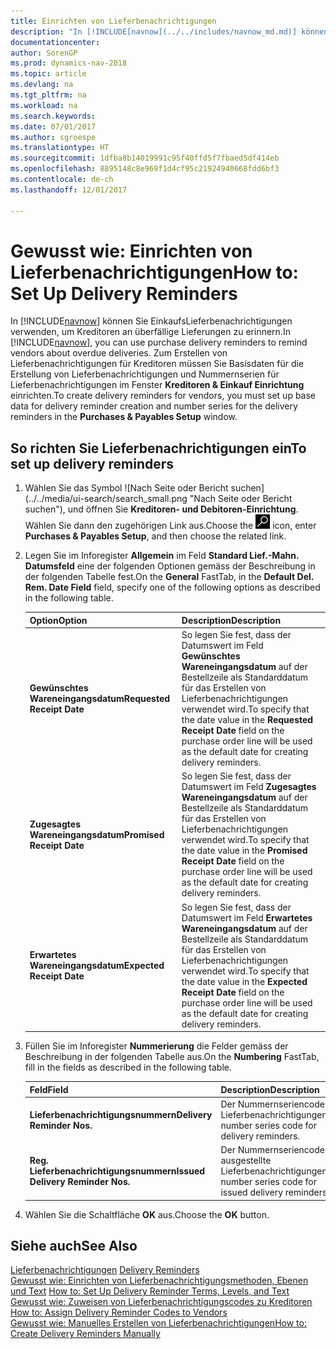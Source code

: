 ```yaml
---
title: Einrichten von Lieferbenachrichtigungen
description: "In [!INCLUDE[navnow](../../includes/navnow_md.md)] können Sie EinkaufsLieferbenachrichtigungen verwenden, um Kreditoren an überfällige Lieferungen zu erinnern."
documentationcenter: 
author: SorenGP
ms.prod: dynamics-nav-2018
ms.topic: article
ms.devlang: na
ms.tgt_pltfrm: na
ms.workload: na
ms.search.keywords: 
ms.date: 07/01/2017
ms.author: sgroespe
ms.translationtype: HT
ms.sourcegitcommit: 1dfba8b14019991c95f40ffd5f7fbaed5df414eb
ms.openlocfilehash: 8895148c8e969f1d4cf95c21924940668fdd6bf3
ms.contentlocale: de-ch
ms.lasthandoff: 12/01/2017

---
```

# <a name="how-to-set-up-delivery-reminders"></a><span data-ttu-id="feb80-103">Gewusst wie: Einrichten von Lieferbenachrichtigungen</span><span class="sxs-lookup"><span data-stu-id="feb80-103">How to: Set Up Delivery Reminders</span></span>
<span data-ttu-id="feb80-104">In [!INCLUDE[navnow](../../includes/navnow_md.md)] können Sie EinkaufsLieferbenachrichtigungen verwenden, um Kreditoren an überfällige Lieferungen zu erinnern.</span><span class="sxs-lookup"><span data-stu-id="feb80-104">In [!INCLUDE[navnow](../../includes/navnow_md.md)], you can use purchase delivery reminders to remind vendors about overdue deliveries.</span></span> <span data-ttu-id="feb80-105">Zum Erstellen von Lieferbenachrichtigungen für Kreditoren müssen Sie Basisdaten für die Erstellung von Lieferbenachrichtigungen und Nummernserien für Lieferbenachrichtigungen im Fenster **Kreditoren & Einkauf Einrichtung** einrichten.</span><span class="sxs-lookup"><span data-stu-id="feb80-105">To create delivery reminders for vendors, you must set up base data for delivery reminder creation and number series for the delivery reminders in the **Purchases & Payables Setup** window.</span></span>  

## <a name="to-set-up-delivery-reminders"></a><span data-ttu-id="feb80-106">So richten Sie Lieferbenachrichtigungen ein</span><span class="sxs-lookup"><span data-stu-id="feb80-106">To set up delivery reminders</span></span>  

1.  <span data-ttu-id="feb80-107">Wählen Sie das Symbol ![Nach Seite oder Bericht suchen] (../../media/ui-search/search_small.png "Nach Seite oder Bericht suchen"), und öffnen Sie **Kreditoren- und Debitoren-Einrichtung**. Wählen Sie dann den zugehörigen Link aus.</span><span class="sxs-lookup"><span data-stu-id="feb80-107">Choose the ![Search for Page or Report](../../media/ui-search/search_small.png "Search for Page or Report icon") icon, enter **Purchases & Payables Setup**, and then choose the related link.</span></span>  
2.  <span data-ttu-id="feb80-108">Legen Sie im Inforegister **Allgemein** im Feld **Standard Lief.-Mahn. Datumsfeld** eine der folgenden Optionen gemäss der Beschreibung in der folgenden Tabelle fest.</span><span class="sxs-lookup"><span data-stu-id="feb80-108">On the **General** FastTab, in the **Default Del. Rem. Date Field** field, specify one of the following options as described in the following table.</span></span>  

    |<span data-ttu-id="feb80-109">Option</span><span class="sxs-lookup"><span data-stu-id="feb80-109">Option</span></span>|<span data-ttu-id="feb80-110">Description</span><span class="sxs-lookup"><span data-stu-id="feb80-110">Description</span></span>|  
    |----------------------------------|---------------------------------------|  
    |<span data-ttu-id="feb80-111">**Gewünschtes Wareneingangsdatum**</span><span class="sxs-lookup"><span data-stu-id="feb80-111">**Requested Receipt Date**</span></span>|<span data-ttu-id="feb80-112">So legen Sie fest, dass der Datumswert im Feld **Gewünschtes Wareneingangsdatum** auf der Bestellzeile als Standarddatum für das Erstellen von Lieferbenachrichtigungen verwendet wird.</span><span class="sxs-lookup"><span data-stu-id="feb80-112">To specify that the date value in the **Requested Receipt Date** field on the purchase order line will be used as the default date for creating delivery reminders.</span></span>|  
    |<span data-ttu-id="feb80-113">**Zugesagtes Wareneingangsdatum**</span><span class="sxs-lookup"><span data-stu-id="feb80-113">**Promised Receipt Date**</span></span>|<span data-ttu-id="feb80-114">So legen Sie fest, dass der Datumswert im Feld **Zugesagtes Wareneingangsdatum** auf der Bestellzeile als Standarddatum für das Erstellen von Lieferbenachrichtigungen verwendet wird.</span><span class="sxs-lookup"><span data-stu-id="feb80-114">To specify that the date value in the **Promised Receipt Date** field on the purchase order line will be used as the default date for creating delivery reminders.</span></span>|  
    |<span data-ttu-id="feb80-115">**Erwartetes Wareneingangsdatum**</span><span class="sxs-lookup"><span data-stu-id="feb80-115">**Expected Receipt Date**</span></span>|<span data-ttu-id="feb80-116">So legen Sie fest, dass der Datumswert im Feld **Erwartetes Wareneingangsdatum** auf der Bestellzeile als Standarddatum für das Erstellen von Lieferbenachrichtigungen verwendet wird.</span><span class="sxs-lookup"><span data-stu-id="feb80-116">To specify that the date value in the **Expected Receipt Date** field on the purchase order line will be used as the default date for creating delivery reminders.</span></span>|  

3.  <span data-ttu-id="feb80-117">Füllen Sie im Inforegister **Nummerierung** die Felder gemäss der Beschreibung in der folgenden Tabelle aus.</span><span class="sxs-lookup"><span data-stu-id="feb80-117">On the **Numbering** FastTab, fill in the fields as described in the following table.</span></span>  

    |<span data-ttu-id="feb80-118">Feld</span><span class="sxs-lookup"><span data-stu-id="feb80-118">Field</span></span>|<span data-ttu-id="feb80-119">Description</span><span class="sxs-lookup"><span data-stu-id="feb80-119">Description</span></span>|  
    |---------------------------------|---------------------------------------|  
    |<span data-ttu-id="feb80-120">**Lieferbenachrichtigungsnummern**</span><span class="sxs-lookup"><span data-stu-id="feb80-120">**Delivery Reminder Nos.**</span></span>|<span data-ttu-id="feb80-121">Der Nummernseriencode für Lieferbenachrichtigungen.</span><span class="sxs-lookup"><span data-stu-id="feb80-121">The number series code for delivery reminders.</span></span>|  
    |<span data-ttu-id="feb80-122">**Reg. Lieferbenachrichtigungsnummern**</span><span class="sxs-lookup"><span data-stu-id="feb80-122">**Issued Delivery Reminder Nos.**</span></span>|<span data-ttu-id="feb80-123">Der Nummernseriencode für ausgestellte Lieferbenachrichtigungen.</span><span class="sxs-lookup"><span data-stu-id="feb80-123">The number series code for issued delivery reminders.</span></span>|  

4.  <span data-ttu-id="feb80-124">Wählen Sie die Schaltfläche **OK** aus.</span><span class="sxs-lookup"><span data-stu-id="feb80-124">Choose the **OK** button.</span></span>  

## <a name="see-also"></a><span data-ttu-id="feb80-125">Siehe auch</span><span class="sxs-lookup"><span data-stu-id="feb80-125">See Also</span></span>  
 <span data-ttu-id="feb80-126">[Lieferbenachrichtigungen](delivery-reminders.md) </span><span class="sxs-lookup"><span data-stu-id="feb80-126">[Delivery Reminders](delivery-reminders.md) </span></span>  
 <span data-ttu-id="feb80-127">[Gewusst wie: Einrichten von Lieferbenachrichtigungsmethoden, Ebenen und Text](how-to-set-up-delivery-reminder-terms-levels-and-text.md) </span><span class="sxs-lookup"><span data-stu-id="feb80-127">[How to: Set Up Delivery Reminder Terms, Levels, and Text](how-to-set-up-delivery-reminder-terms-levels-and-text.md) </span></span>  
 <span data-ttu-id="feb80-128">[Gewusst wie: Zuweisen von Lieferbenachrichtigungscodes zu Kreditoren](how-to-assign-delivery-reminder-codes-to-vendors.md) </span><span class="sxs-lookup"><span data-stu-id="feb80-128">[How to: Assign Delivery Reminder Codes to Vendors](how-to-assign-delivery-reminder-codes-to-vendors.md) </span></span>  
 [<span data-ttu-id="feb80-129">Gewusst wie: Manuelles Erstellen von Lieferbenachrichtigungen</span><span class="sxs-lookup"><span data-stu-id="feb80-129">How to: Create Delivery Reminders Manually</span></span>](how-to-create-delivery-reminders-manually.md)

